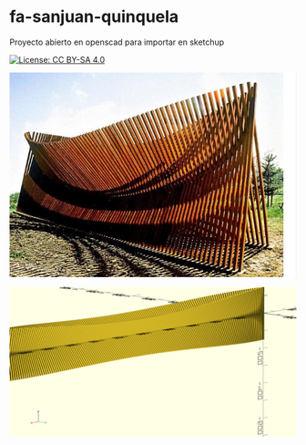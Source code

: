 # fa-sanjuan-quinquela

Proyecto abierto en openscad para importar en sketchup

[![License: CC BY-SA 4.0](https://img.shields.io/badge/License-CC%20BY--SA%204.0-lightgrey.svg)](https://creativecommons.org/licenses/by-sa/4.0/)

![Objetivo](https://github.com/kenarab/fa-sanjuan-quiniquela/blob/master/sanjuan_fuegoaustral_objetivo.jpeg)

![Modelo actual](https://github.com/kenarab/fa-sanjuan-quiniquela/blob/master/png/fa-sanjuan-barco.png)
